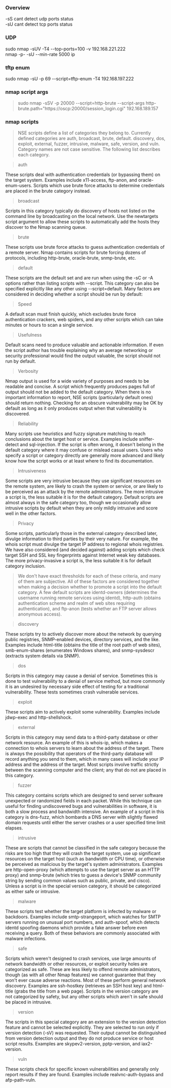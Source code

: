 ### Overview
-sS cant detect udp ports status  
-sU cant detect tcp ports status
### UDP
sudo nmap -sUV -T4 --top-ports=100 -v 192.168.221.222  
nmap -p- -sU --min-rate 5000 ip
### tftp enum
sudo nmap -sU -p 69 --script=tftp-enum -T4 192.168.197.222

### nmap script args
>sudo nmap -sSV -p 20000 --script=http-brute --script-args http-brute.path="https://oscp:20000/session_login.cgi" 192.168.189.157

### nmap scripts
>NSE scripts define a list of categories they belong to. Currently defined categories are auth, broadcast, brute, default. discovery, dos, exploit, external, fuzzer, intrusive, malware, safe, version, and vuln. Category names are not case sensitive. The following list describes each category.

>auth

These scripts deal with authentication credentials (or bypassing them) on the target system. Examples include x11-access, ftp-anon, and oracle-enum-users. Scripts which use brute force attacks to determine credentials are placed in the brute category instead.


>broadcast

Scripts in this category typically do discovery of hosts not listed on the command line by broadcasting on the local network. Use the newtargets script argument to allow these scripts to automatically add the hosts they discover to the Nmap scanning queue.

>brute

These scripts use brute force attacks to guess authentication credentials of a remote server. Nmap contains scripts for brute forcing dozens of protocols, including http-brute, oracle-brute, snmp-brute, etc.


>default

These scripts are the default set and are run when using the -sC or -A options rather than listing scripts with --script. This category can also be specified explicitly like any other using --script=default. Many factors are considered in deciding whether a script should be run by default:


>Speed

A default scan must finish quickly, which excludes brute force authentication crackers, web spiders, and any other scripts which can take minutes or hours to scan a single service.


>Usefulness

Default scans need to produce valuable and actionable information. If even the script author has trouble explaining why an average networking or security professional would find the output valuable, the script should not run by default.


>Verbosity

Nmap output is used for a wide variety of purposes and needs to be readable and concise. A script which frequently produces pages full of output should not be added to the default category. When there is no important information to report, NSE scripts (particularly default ones) should return nothing. Checking for an obscure vulnerability may be OK by default as long as it only produces output when that vulnerability is discovered.


>Reliability

Many scripts use heuristics and fuzzy signature matching to reach conclusions about the target host or service. Examples include sniffer-detect and sql-injection. If the script is often wrong, it doesn't belong in the default category where it may confuse or mislead casual users. Users who specify a script or category directly are generally more advanced and likely know how the script works or at least where to find its documentation.


>Intrusiveness

Some scripts are very intrusive because they use significant resources on the remote system, are likely to crash the system or service, or are likely to be perceived as an attack by the remote administrators. The more intrusive a script is, the less suitable it is for the default category. Default scripts are almost always in the safe category too, though we occasionally allow intrusive scripts by default when they are only mildly intrusive and score well in the other factors.


>Privacy

Some scripts, particularly those in the external category described later, divulge information to third parties by their very nature. For example, the whois script must divulge the target IP address to regional whois registries. We have also considered (and decided against) adding scripts which check target SSH and SSL key fingerprints against Internet weak key databases. The more privacy-invasive a script is, the less suitable it is for default category inclusion.


>We don't have exact thresholds for each of these criteria, and many of them are subjective. All of these factors are considered together when making a decision whether to promote a script into the default category. A few default scripts are identd-owners (determines the username running remote services using identd), http-auth (obtains authentication scheme and realm of web sites requiring authentication), and ftp-anon (tests whether an FTP server allows anonymous access).


>discovery

These scripts try to actively discover more about the network by querying public registries, SNMP-enabled devices, directory services, and the like. Examples include html-title (obtains the title of the root path of web sites), smb-enum-shares (enumerates Windows shares), and snmp-sysdescr (extracts system details via SNMP).


>dos

Scripts in this category may cause a denial of service. Sometimes this is done to test vulnerability to a denial of service method, but more commonly it is an undesired by necessary side effect of testing for a traditional vulnerability. These tests sometimes crash vulnerable services.


>exploit

These scripts aim to actively exploit some vulnerability. Examples include jdwp-exec and http-shellshock.


>external

Scripts in this category may send data to a third-party database or other network resource. An example of this is whois-ip, which makes a connection to whois servers to learn about the address of the target. There is always the possibility that operators of the third-party database will record anything you send to them, which in many cases will include your IP address and the address of the target. Most scripts involve traffic strictly between the scanning computer and the client; any that do not are placed in this category.


>fuzzer

This category contains scripts which are designed to send server software unexpected or randomized fields in each packet. While this technique can useful for finding undiscovered bugs and vulnerabilities in software, it is both a slow process and bandwidth intensive. An example of a script in this category is dns-fuzz, which bombards a DNS server with slightly flawed domain requests until either the server crashes or a user specified time limit elapses.


>intrusive

These are scripts that cannot be classified in the safe category because the risks are too high that they will crash the target system, use up significant resources on the target host (such as bandwidth or CPU time), or otherwise be perceived as malicious by the target's system administrators. Examples are http-open-proxy (which attempts to use the target server as an HTTP proxy) and snmp-brute (which tries to guess a device's SNMP community string by sending common values such as public, private, and cisco). Unless a script is in the special version category, it should be categorized as either safe or intrusive.


>malware

These scripts test whether the target platform is infected by malware or backdoors. Examples include smtp-strangeport, which watches for SMTP servers running on unusual port numbers, and auth-spoof, which detects identd spoofing daemons which provide a fake answer before even receiving a query. Both of these behaviors are commonly associated with malware infections.


>safe

Scripts which weren't designed to crash services, use large amounts of network bandwidth or other resources, or exploit security holes are categorized as safe. These are less likely to offend remote administrators, though (as with all other Nmap features) we cannot guarantee that they won't ever cause adverse reactions. Most of these perform general network discovery. Examples are ssh-hostkey (retrieves an SSH host key) and html-title (grabs the title from a web page). Scripts in the version category are not categorized by safety, but any other scripts which aren't in safe should be placed in intrusive.


>version

The scripts in this special category are an extension to the version detection feature and cannot be selected explicitly. They are selected to run only if version detection (-sV) was requested. Their output cannot be distinguished from version detection output and they do not produce service or host script results. Examples are skypev2-version, pptp-version, and iax2-version.


>vuln

These scripts check for specific known vulnerabilities and generally only report results if they are found. Examples include realvnc-auth-bypass and afp-path-vuln.
